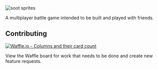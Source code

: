 <img src="https://media.giphy.com/media/hAuYWrVIyfK5G/giphy.gif" alt="soot sprites">

A multiplayer battle game intended to be built and played with friends.

## Contributing
[![Waffle.io - Columns and their card count](https://badge.waffle.io/trex/yokai_critters.svg?columns=all)](https://waffle.io/trex/yokai_critters)

View the Waffle board for work that needs to be done and create new feature requests.
